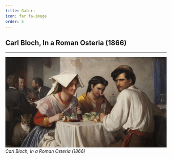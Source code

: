 ```yaml
---
title: Galeri
icon: far fa-image
order: 5
---
```


## Carl Bloch, In a Roman Osteria (1866)
---
![Carl Bloch, In a Roman Osteria (1866)](/assets/img/stocks/carl-bloch-in-a-roman-osteria-1866.jpg)
_Carl Bloch, In a Roman Osteria (1866)_
